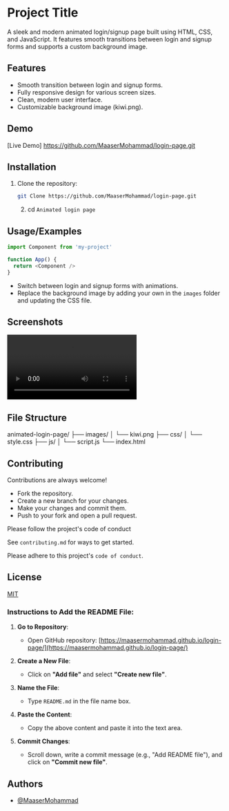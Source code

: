 
# Project Title

 A sleek and modern animated login/signup page built using HTML, CSS, and JavaScript. It features smooth transitions between login and signup forms and supports a custom background image.


## Features

- Smooth transition between login and signup forms.
- Fully responsive design for various screen sizes.
- Clean, modern user interface.
- Customizable background image (kiwi.png).


## Demo

[Live Demo] https://github.com/MaaserMohammad/login-page.git


## Installation

1. Clone the repository:
   ```bash
   git Clone https://github.com/MaaserMohammad/login-page.git
   ```
   2. cd 
    `Animated login page`
## Usage/Examples

```javascript
import Component from 'my-project'

function App() {
  return <Component />
}
```
- Switch between login and signup forms with animations.
- Replace the background image by adding your own in the `images` folder and updating the CSS file.

## Screenshots

![Desktop view]( ./image/loginpageview.mp4)


## File Structure 

animated-login-page/
├── images/
│   └── kiwi.png
├── css/
│   └── style.css
├── js/
│   └── script.js
└── index.html

## Contributing

Contributions are always welcome! 

- Fork the repository.
- Create a new branch for your changes.
- Make your changes and commit them.
- Push to your fork and open a pull request.

Please follow the project's code of conduct



See `contributing.md` for ways to get started.

Please adhere to this project's `code of conduct`.


## License

[MIT](https://choosealicense.com/licenses/mit/)


### Instructions to Add the README File:

1. **Go to Repository**:
    - Open GitHub repository: [https://maasermohammad.github.io/login-page/](https://maasermohammad.github.io/login-page/)

2. **Create a New File**:
   - Click on **"Add file"** and select **"Create new file"**.

3. **Name the File**:
   - Type `README.md` in the file name box.

4. **Paste the Content**:
   - Copy the above content and paste it into the text area.

5. **Commit Changes**:
   - Scroll down, write a commit message (e.g., "Add README file"), and click on **"Commit new file"**.



## Authors

- [@MaaserMohammad](https://github.com/MaaserMohammad )
